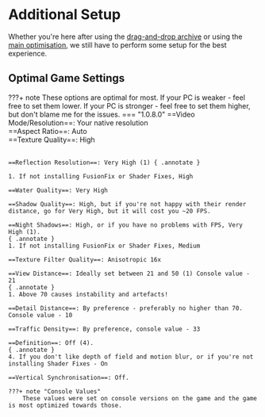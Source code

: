 # Additional Setup
Whether you're here after using the [drag-and-drop archive](Drag-and-Drop-Archive.md) or using the [main optimisation](Main-Optimisation.md), we still have to perform some setup for the best experience.

## Optimal Game Settings
???+ note
    These options are optimal for most. If your PC is weaker - feel free to set them lower. If your PC is stronger - feel free to set them higher, but don't blame me for the issues.
=== "1.0.8.0"
    ==Video Mode/Resolution==: Your native resolution
    <br>==Aspect Ratio==: Auto
    <br>==Texture Quality==: High</br></br>

    ==Reflection Resolution==: Very High (1) { .annotate }
    
    1. If not installing FusionFix or Shader Fixes, High

    ==Water Quality==: Very High

    ==Shadow Quality==: High, but if you're not happy with their render distance, go for Very High, but it will cost you ~20 FPS.

    ==Night Shadows==: High, or if you have no problems with FPS, Very High (1).
    { .annotate }
    1. If not installing FusionFix or Shader Fixes, Medium

    ==Texture Filter Quality==: Anisotropic 16x

    ==View Distance==: Ideally set between 21 and 50 (1) Console value - 21
    { .annotate }
    1. Above 70 causes instability and artefacts!

    ==Detail Distance==: By preference - preferably no higher than 70. Console value - 10

    ==Traffic Density==: By preference, console value - 33

    ==Definition==: Off (4).
    { .annotate }
    4. If you don't like depth of field and motion blur, or if you're not installing Shader Fixes - On

    ==Vertical Synchronisation==: Off.

    ???+ note "Console Values"
        These values were set on console versions on the game and the game is most optimized towards those.